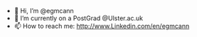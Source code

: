 - 👋 Hi, I’m @egmcann
- 🌱 I’m currently on a PostGrad @Ulster.ac.uk
- 📫 How to reach me: http://www.Linkedin.com/en/egmcann

<!---
egmcann/egmcann is a ✨ special ✨ repository because its `README.md` (this file) appears on your GitHub profile.
You can click the Preview link to take a look at your changes.
--->
